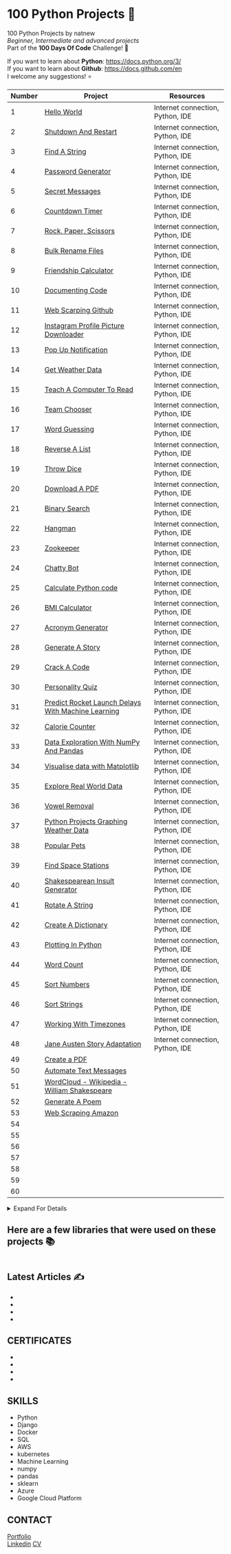 # 100 Python Projects 🐍
100 Python Projects by natnew<br>
*Beginner, Intermediate and advanced projects*<br>
Part of the **100 Days Of Code** Challenge! 🙂

If you want to learn about **Python**: https://docs.python.org/3/ <br>
If you want to learn about **Github**: https://docs.github.com/en <br>
I welcome any suggestions! ⭐ <br>

Number | Project      | Resources
------ | ------------- |-------------------------------
1 | [Hello World](https://github.com/natnew/Python-Project-Hello-World) |Internet connection, Python, IDE
2 | [Shutdown And Restart](https://github.com/natnew/Python-Project-Shutdown-and-Restart-Computer) |Internet connection, Python, IDE
3 | [Find A String](https://github.com/natnew/Python-Projects-Find-a-file-using-a-string) |Internet connection, Python, IDE
4 | [Password Generator](https://github.com/natnew/Python-Projects-Password-Generator) |Internet connection, Python, IDE
5 | [Secret Messages](https://github.com/natnew/Python-Projects-Secret-Message/blob/main/README.md)|Internet connection, Python, IDE
6 | [Countdown Timer](https://github.com/natnew/Python-Projects-Countdown-Timer)|Internet connection, Python, IDE
7 | [Rock, Paper, Scissors](https://github.com/natnew/Python-Projects-Rock-Paper-Scissors)|Internet connection, Python, IDE
8 | [Bulk Rename Files](https://github.com/natnew/Python-Projects-Bulk-Rename-Files)|Internet connection, Python, IDE
9 | [Friendship Calculator](https://github.com/natnew/Python-Projects-Friendship-Calculator)|Internet connection, Python, IDE
10 | [Documenting Code](https://github.com/natnew/Python-Projects-Documenting-Code)|Internet connection, Python, IDE
11 | [Web Scarping Github](https://github.com/natnew/Python-Projects-Web-Scraping-Github)|Internet connection, Python, IDE
12 | [Instagram Profile Picture Downloader](https://github.com/natnew/Python-Projects-Instagram-Profile-Picture-Downloader-)|Internet connection, Python, IDE
13 | [Pop Up Notification](https://github.com/natnew/Python-Projects-Pop-Up-Notification)|Internet connection, Python, IDE
14 | [Get Weather Data](https://github.com/natnew/Python-Projects-Get-Weather-Data)|Internet connection, Python, IDE
15 | [Teach A Computer To Read](https://github.com/natnew/Python-Projects-Teach-A-Computer-To-Raed)|Internet connection, Python, IDE
16 | [Team Chooser](https://github.com/natnew/Python-Projects-Team-Chooser)|Internet connection, Python, IDE
17 | [Word Guessing](https://github.com/natnew/Python-Projects-Word-Guessing-Game)|Internet connection, Python, IDE
18 | [Reverse A List](https://github.com/natnew/Python-Projects-Reverse-A-List)|Internet connection, Python, IDE
19 | [Throw Dice](https://github.com/natnew/Python-Projects-Throw-Dice)|Internet connection, Python, IDE
20 | [Download A PDF](https://github.com/natnew/Python-Projects-Download-A-PDF)|Internet connection, Python, IDE
21 | [Binary Search](https://github.com/natnew/Python-Projects-Binary-Search)|Internet connection, Python, IDE
22 | [Hangman](https://github.com/natnew/Python-Projects-Hangman)|Internet connection, Python, IDE
23 | [Zookeeper](https://github.com/natnew/Python-Projects-Zookeeper)|Internet connection, Python, IDE
24 | [Chatty Bot](https://github.com/natnew/Python-Projects-Chatty-Bot)|Internet connection, Python, IDE
25 | [Calculate Python code](https://github.com/natnew/Python-Projects-Calculate-Python-Code)|Internet connection, Python, IDE
26 | [BMI Calculator](https://github.com/natnew/Python-Projects-BMI-Calculator)|Internet connection, Python, IDE
27 | [Acronym Generator](https://github.com/natnew/Python-Projects-Acronym-Generator)|Internet connection, Python, IDE
28 | [Generate A Story](https://github.com/natnew/Python-Projects-Generate-A-Story/blob/main/README.md)|Internet connection, Python, IDE
29 | [Crack A Code](https://github.com/natnew/Python-Projects-Crack-A-Code)|Internet connection, Python, IDE
30 | [Personality Quiz](https://github.com/natnew/Python-Projects-Personality-Quiz)|Internet connection, Python, IDE
31 | [Predict Rocket Launch Delays With Machine Learning](https://github.com/natnew/Python-Projects-Predict-Rocket-Launch-Delays-With-Machine-Learning)|Internet connection, Python, IDE
32 | [Calorie Counter](https://github.com/natnew/Python-Projects-Calorie-Calculator)|Internet connection, Python, IDE
33 | [Data Exploration With NumPy And Pandas](https://github.com/natnew/Python-Projects-Data-Exploration-With-NumPy-And-Pandas)|Internet connection, Python, IDE
34 | [Visualise data with Matplotlib](https://github.com/natnew/Python-Projects-Visualise-data-with-Matplotlib/blob/main/README.md)|Internet connection, Python, IDE
35 | [Explore Real World Data](https://github.com/natnew/Python-Projects-Explore-Real-World-Data)|Internet connection, Python, IDE
36 | [Vowel Removal](https://github.com/natnew/Python-Projects-Vowel-Removal)|Internet connection, Python, IDE
37 | [Python Projects Graphing Weather Data](https://github.com/natnew/Python-Projects-Graphing-Weather-Data)|Internet connection, Python, IDE
38 | [Popular Pets](https://github.com/natnew/Python-Projects-Popular-Pets/blob/main/README.md)|Internet connection, Python, IDE
39 | [Find Space Stations](https://github.com/natnew/Python-Projects-Find-Space-Stations)|Internet connection, Python, IDE
40 | [Shakespearean Insult Generator]()|Internet connection, Python, IDE
41 | [Rotate A String](https://github.com/natnew/Python-Projects-Rotate-A-String/blob/main/README.md)|Internet connection, Python, IDE
42 | [Create A Dictionary](https://github.com/natnew/Python-Projects-Create-A-Dictionary)|Internet connection, Python, IDE
43 | [Plotting In Python](https://github.com/natnew/Python-Projects-Plotting-In-Python)|Internet connection, Python, IDE
44 | [Word Count](https://github.com/natnew/Python-Projects-Word-Count)|Internet connection, Python, IDE
45 | [Sort Numbers](https://github.com/natnew/Python-Projects-Sort-Numbers)|Internet connection, Python, IDE
46 | [Sort Strings](https://github.com/natnew/Python-Projects-Sort-Strings)|Internet connection, Python, IDE
47 | [Working With Timezones](https://github.com/natnew/Python-Projects-Working-With-Timezones)|Internet connection, Python, IDE
48 | [Jane Austen Story Adaptation](https://github.com/natnew/Python-Projects-Jane-Austen-Story)|Internet connection, Python, IDE
49 | [Create a PDF](https://github.com/natnew/Python-Projects-Create-A-PDF/blob/main/README.md)
50 | [Automate Text Messages](https://github.com/natnew/Python-Projects-Automate-Text-Messages/blob/main/README.md)
51 | [WordCloud - Wikipedia - William Shakespeare](https://github.com/natnew/Python-Projects-Wordcloud---WS/blob/main/README.md)
52 | [Generate A Poem](https://github.com/natnew/Python-Projects-Generate-a-Poem/blob/main/README.md)
53 | [Web Scraping Amazon](https://github.com/natnew/Python-Projects-Web-Scarping-Amazon)
54 | []()
55 | []()
56 | []()
57 | []()
58 | []()
59 | []()
60 | []()

<details>
<summary>Expand For Details</summary>
  <p>This project was created by natnew and contains Python projects from a beginners to advanced level. <br>
    

</details>

## Here are a few libraries that were used on these projects 📚
![]()

## Latest Articles ✍️
 - []()
 - []()
 - []()
 - []()

## CERTIFICATES
 - []()
 - []()
 - []()
 - []()

## SKILLS
- Python
- Django
- Docker
- SQL
- AWS
- kubernetes
- Machine Learning
- numpy
- pandas
- sklearn
- Azure
- Google Cloud Platform

## CONTACT
[Portfolio](https://github.com/natnew/NATASHA-/blob/main/README.md)<BR>
[Linkedin](https://www.linkedin.com/in/natasha-newbold/)
[CV](https://www.linkedin.com/in/natasha-newbold/)

